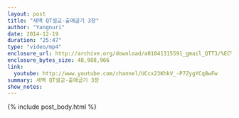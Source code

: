 ```yaml
---
layout: post
title: "새벽 QT설교-출애굽기 3장"
author: "Yangnuri"
date: 2014-12-19
duration: "25:47"
type: "video/mp4"
enclosure_url: http://archive.org/download/a01041315591_gmail_QTT3/%EC%83%88%EB%B2%BDQT%EC%84%A4%EA%B5%90%20-%20%EC%B6%9C%EC%95%A0%EA%B5%BD%EA%B8%B0%203%EC%9E%A5.mp4
enclosure_bytes_size: 48,988,966  
link:
  youtube: http://www.youtube.com/channel/UCcx23KhkV_-P7ZygYCq8wFw
summary: 새벽 QT설교-출애굽기 3장
show_notes:
---
```


{% include post_body.html %}
